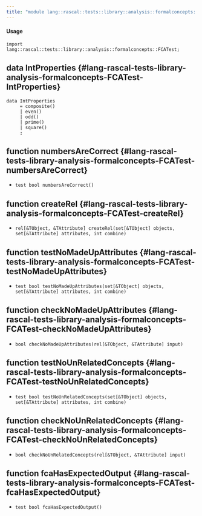 ```yaml
---
title: "module lang::rascal::tests::library::analysis::formalconcepts::FCATest"
---
```


#### Usage

`import lang::rascal::tests::library::analysis::formalconcepts::FCATest;`


## data IntProperties {#lang-rascal-tests-library-analysis-formalconcepts-FCATest-IntProperties}

```rascal
data IntProperties  
     = composite()
     | even()
     | odd()
     | prime()
     | square()
     ;
```

## function numbersAreCorrect {#lang-rascal-tests-library-analysis-formalconcepts-FCATest-numbersAreCorrect}

* ``test bool numbersAreCorrect()``

## function createRel {#lang-rascal-tests-library-analysis-formalconcepts-FCATest-createRel}

* ``rel[&TObject, &TAttribute] createRel(set[&TObject] objects, set[&TAttribute] attributes, int combine)``

## function testNoMadeUpAttributes {#lang-rascal-tests-library-analysis-formalconcepts-FCATest-testNoMadeUpAttributes}

* ``test bool testNoMadeUpAttributes(set[&TObject] objects, set[&TAttribute] attributes, int combine)``

## function checkNoMadeUpAttributes {#lang-rascal-tests-library-analysis-formalconcepts-FCATest-checkNoMadeUpAttributes}

* ``bool checkNoMadeUpAttributes(rel[&TObject, &TAttribute] input)``

## function testNoUnRelatedConcepts {#lang-rascal-tests-library-analysis-formalconcepts-FCATest-testNoUnRelatedConcepts}

* ``test bool testNoUnRelatedConcepts(set[&TObject] objects, set[&TAttribute] attributes, int combine)``

## function checkNoUnRelatedConcepts {#lang-rascal-tests-library-analysis-formalconcepts-FCATest-checkNoUnRelatedConcepts}

* ``bool checkNoUnRelatedConcepts(rel[&TObject, &TAttribute] input)``

## function fcaHasExpectedOutput {#lang-rascal-tests-library-analysis-formalconcepts-FCATest-fcaHasExpectedOutput}

* ``test bool fcaHasExpectedOutput()``

